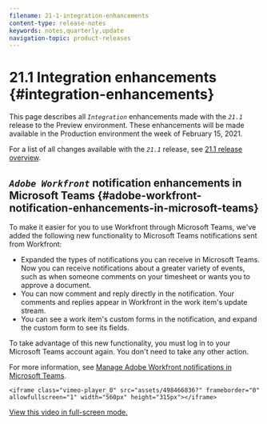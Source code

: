 ```yaml
---
filename: 21-1-integration-enhancements
content-type: release-notes
keywords: notes,quarterly,update
navigation-topic: product-releases
---
```




# 21.1 Integration enhancements {#integration-enhancements}

This page describes all *`Integration`* enhancements made with the *`21.1`* release to the Preview environment. These enhancements will be made available in the Production environment the week of February 15, 2021.


For a list of all changes available with the *`21.1`* release, see [21.1 release overview](21-1-release-overview.md).


## *`Adobe Workfront`* notification enhancements in Microsoft Teams {#adobe-workfront-notification-enhancements-in-microsoft-teams}

To make it easier for you to use Workfront through Microsoft Teams, we've added the following new functionality to Microsoft Teams notifications sent from Workfront: 



*  Expanded the types of notifications you can receive in Microsoft Teams. Now you can receive notifications about a greater variety of events, such as when someone comments on your timesheet or wants you to approve a document. 
*  You can now comment and reply directly in the notification. Your comments and replies appear in Workfront in the work item's update stream. 
*  You can see a work item's custom forms in the notification, and expand the custom form to see its fields. 


To take advantage of this new functionality, you must log in to your Microsoft Teams account again. You don't need to take any other action. 


For more information, see [Manage Adobe Workfront notifications in Microsoft Teams](manage-wf-notifications-approval-requests-ms-teams.md).


`<iframe class="vimeo-player_0" src="assets/498466836?" frameborder="0" allowfullscreen="1" width="560px" height="315px"></iframe>` 


[View this video in full-screen mode.](https://vimeo.com/498466836/69b975a59c) 
